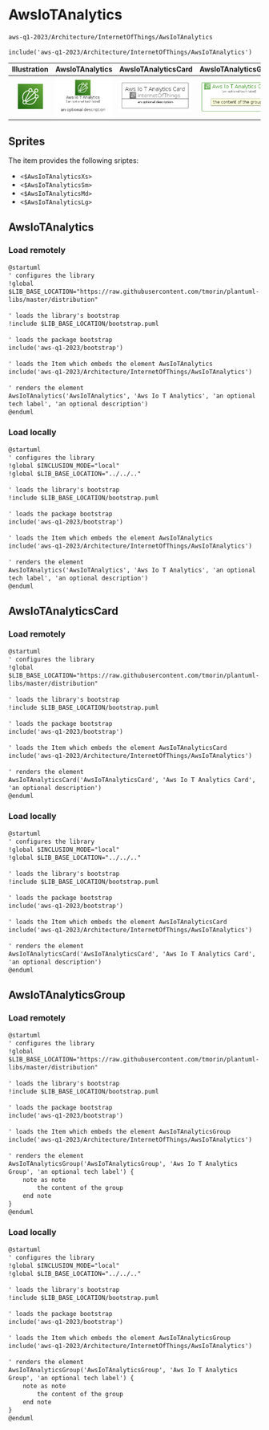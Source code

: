 # AwsIoTAnalytics


```text
aws-q1-2023/Architecture/InternetOfThings/AwsIoTAnalytics
```

```text
include('aws-q1-2023/Architecture/InternetOfThings/AwsIoTAnalytics')
```



| Illustration | AwsIoTAnalytics | AwsIoTAnalyticsCard | AwsIoTAnalyticsGroup |
| :---: | :---: | :---: | :---: |
| ![illustration for Illustration](../../../aws-q1-2023/Architecture/InternetOfThings/AwsIoTAnalytics.png) | ![illustration for AwsIoTAnalytics](../../../aws-q1-2023/Architecture/InternetOfThings/AwsIoTAnalytics.Local.png) | ![illustration for AwsIoTAnalyticsCard](../../../aws-q1-2023/Architecture/InternetOfThings/AwsIoTAnalyticsCard.Local.png) | ![illustration for AwsIoTAnalyticsGroup](../../../aws-q1-2023/Architecture/InternetOfThings/AwsIoTAnalyticsGroup.Local.png) |



## Sprites
The item provides the following sriptes:

- `<$AwsIoTAnalyticsXs>`
- `<$AwsIoTAnalyticsSm>`
- `<$AwsIoTAnalyticsMd>`
- `<$AwsIoTAnalyticsLg>`





## AwsIoTAnalytics

### Load remotely
```plantuml
@startuml
' configures the library
!global $LIB_BASE_LOCATION="https://raw.githubusercontent.com/tmorin/plantuml-libs/master/distribution"

' loads the library's bootstrap
!include $LIB_BASE_LOCATION/bootstrap.puml

' loads the package bootstrap
include('aws-q1-2023/bootstrap')

' loads the Item which embeds the element AwsIoTAnalytics
include('aws-q1-2023/Architecture/InternetOfThings/AwsIoTAnalytics')

' renders the element
AwsIoTAnalytics('AwsIoTAnalytics', 'Aws Io T Analytics', 'an optional tech label', 'an optional description')
@enduml
```

### Load locally
```plantuml
@startuml
' configures the library
!global $INCLUSION_MODE="local"
!global $LIB_BASE_LOCATION="../../.."

' loads the library's bootstrap
!include $LIB_BASE_LOCATION/bootstrap.puml

' loads the package bootstrap
include('aws-q1-2023/bootstrap')

' loads the Item which embeds the element AwsIoTAnalytics
include('aws-q1-2023/Architecture/InternetOfThings/AwsIoTAnalytics')

' renders the element
AwsIoTAnalytics('AwsIoTAnalytics', 'Aws Io T Analytics', 'an optional tech label', 'an optional description')
@enduml
```

## AwsIoTAnalyticsCard

### Load remotely
```plantuml
@startuml
' configures the library
!global $LIB_BASE_LOCATION="https://raw.githubusercontent.com/tmorin/plantuml-libs/master/distribution"

' loads the library's bootstrap
!include $LIB_BASE_LOCATION/bootstrap.puml

' loads the package bootstrap
include('aws-q1-2023/bootstrap')

' loads the Item which embeds the element AwsIoTAnalyticsCard
include('aws-q1-2023/Architecture/InternetOfThings/AwsIoTAnalytics')

' renders the element
AwsIoTAnalyticsCard('AwsIoTAnalyticsCard', 'Aws Io T Analytics Card', 'an optional description')
@enduml
```

### Load locally
```plantuml
@startuml
' configures the library
!global $INCLUSION_MODE="local"
!global $LIB_BASE_LOCATION="../../.."

' loads the library's bootstrap
!include $LIB_BASE_LOCATION/bootstrap.puml

' loads the package bootstrap
include('aws-q1-2023/bootstrap')

' loads the Item which embeds the element AwsIoTAnalyticsCard
include('aws-q1-2023/Architecture/InternetOfThings/AwsIoTAnalytics')

' renders the element
AwsIoTAnalyticsCard('AwsIoTAnalyticsCard', 'Aws Io T Analytics Card', 'an optional description')
@enduml
```

## AwsIoTAnalyticsGroup

### Load remotely
```plantuml
@startuml
' configures the library
!global $LIB_BASE_LOCATION="https://raw.githubusercontent.com/tmorin/plantuml-libs/master/distribution"

' loads the library's bootstrap
!include $LIB_BASE_LOCATION/bootstrap.puml

' loads the package bootstrap
include('aws-q1-2023/bootstrap')

' loads the Item which embeds the element AwsIoTAnalyticsGroup
include('aws-q1-2023/Architecture/InternetOfThings/AwsIoTAnalytics')

' renders the element
AwsIoTAnalyticsGroup('AwsIoTAnalyticsGroup', 'Aws Io T Analytics Group', 'an optional tech label') {
    note as note
        the content of the group
    end note
}
@enduml
```

### Load locally
```plantuml
@startuml
' configures the library
!global $INCLUSION_MODE="local"
!global $LIB_BASE_LOCATION="../../.."

' loads the library's bootstrap
!include $LIB_BASE_LOCATION/bootstrap.puml

' loads the package bootstrap
include('aws-q1-2023/bootstrap')

' loads the Item which embeds the element AwsIoTAnalyticsGroup
include('aws-q1-2023/Architecture/InternetOfThings/AwsIoTAnalytics')

' renders the element
AwsIoTAnalyticsGroup('AwsIoTAnalyticsGroup', 'Aws Io T Analytics Group', 'an optional tech label') {
    note as note
        the content of the group
    end note
}
@enduml
```


